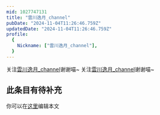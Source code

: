 ```yaml
---
mid: 1027747131
title: "雲川逸月_channel"
pubDate: "2024-11-04T11:26:46.759Z"
updatedDate: "2024-11-04T11:26:46.759Z"
profile:
  {
    Nickname: ["雲川逸月_channel"],
  }
---
```


关注[雲川逸月_channel](https://space.bilibili.com/1027747131)谢谢喵~ 关注[雲川逸月_channel](https://space.bilibili.com/1027747131)谢谢喵~

## 此条目有待补充
你可以在[这里](https://github.com/Yuhanawa/VTuber.ICU/edit/master/src/content/v/雲川逸月_channel/index.md)编辑本文
